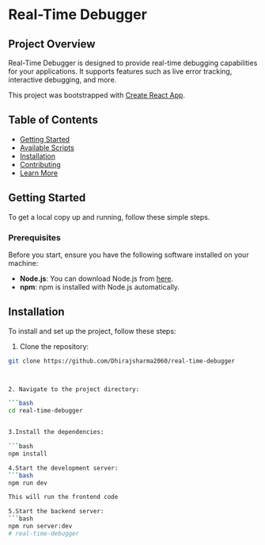 # Real-Time Debugger

## Project Overview

Real-Time Debugger is designed to provide real-time debugging capabilities for your applications. It supports features such as live error tracking, interactive debugging, and more.

This project was bootstrapped with [Create React App](https://github.com/facebook/create-react-app).

## Table of Contents

- [Getting Started](#getting-started)
- [Available Scripts](#available-scripts)
- [Installation](#installation)
- [Contributing](#contributing)
- [Learn More](#learn-more)

## Getting Started

To get a local copy up and running, follow these simple steps.

### Prerequisites

Before you start, ensure you have the following software installed on your machine:

- **Node.js**: You can download Node.js from [here](https://nodejs.org/).
- **npm**: npm is installed with Node.js automatically.

## Installation

To install and set up the project, follow these steps:

1. Clone the repository:

```bash
git clone https://github.com/Dhirajsharma2060/real-time-debugger



2. Navigate to the project directory:

```bash
cd real-time-debugger


3.Install the dependencies:

```bash
npm install

4.Start the development server:
```bash
npm run dev

This will run the frontend code

5.Start the backend server:
```bash
npm run server:dev
# real-time-debugger
